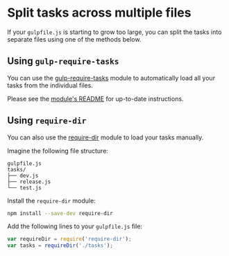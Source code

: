 # Split tasks across multiple files

If your `gulpfile.js` is starting to grow too large, you can split
the tasks into separate files using one of the methods below.


## Using `gulp-require-tasks`

You can use the [gulp-require-tasks][gulp-require-tasks]
module to automatically load all your tasks from the individual files.

Please see the [module's README][gulp-require-tasks] for up-to-date instructions.

## Using `require-dir`

You can also use the [require-dir][require-dir] module to load your tasks manually.

Imagine the following file structure:

```
gulpfile.js
tasks/
├── dev.js
├── release.js
└── test.js
```

Install the `require-dir` module:

```sh
npm install --save-dev require-dir
```

Add the following lines to your `gulpfile.js` file:

```js
var requireDir = require('require-dir');
var tasks = requireDir('./tasks');
```


  [gulp-require-tasks]: https://github.com/betsol/gulp-require-tasks
  [require-dir]:        https://github.com/aseemk/requireDir
